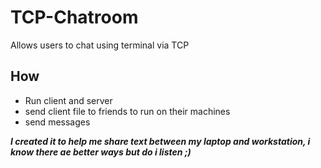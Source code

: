 # TCP-Chatroom
Allows users to chat using terminal via TCP

## How
* Run client and server
* send client file to friends to run on their machines
* send messages

_**I created it to help me share text between my laptop and workstation, i know there ae better ways but do i listen ;)**_
